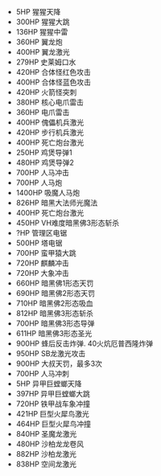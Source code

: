 * 5HP   猩猩天降
* 300HP 猩猩大跳
* 136HP 猩猩中雷
* 360HP 翼龙炮
* 400HP 翼龙激光
* 279HP 史莱姆口水
* 420HP 合体怪红色攻击
* 400HP 合体怪蓝色攻击
* 420HP 火箭怪突刺
* 380HP 核心电爪雷击
* 360HP 电爪雷击
* 400HP 傀儡机兵激光
* 420HP 步行机兵激光
* 400HP 死亡炮台激光
* 250HP 鸡煲导弹1
* 480HP 鸡煲导弹2
* 700HP 人马冲击
* 700HP 人马炮
* 1400HP 吸魔人马炮
* 826HP 暗黑大法师光魔法
* 400HP 死亡炮台激光
* 450HP VH难度暗黑佛3形态斩杀
* ?HP 管理区电锯
* 500HP 塔电锯
* 700HP 蛮甲猿大跳
* 720HP 麒麟冲击
* 720HP 大象冲击
* 660HP 暗黑佛1形态天罚
* 690HP 暗黑佛2形态天罚
* 710HP 暗黑佛2形态吸血
* 812HP 暗黑佛3形态斩杀
* 700HP 暗黑佛3形态导弹
* 611HP 暗黑佛3形态圣光
* 900HP 蜂后反击炸弹. 40火炕厄普西隆炸弹
* 950HP SB龙激光攻击
* 900HP 大叔天罚，最多3次
* 700HP 人马冲刺
* 5HP 异甲巨螳螂天降
* 397HP 异甲巨螳螂大跳
* 720HP 铁甲战车象冲撞
* 421HP 巨型火犀鸟激光
* 464HP 巨型火犀鸟冲撞
* 840HP 圣魔龙激光
* 480HP 沙柏龙龙卷风
* 882HP 沙柏龙激光
* 838HP 空间龙激光